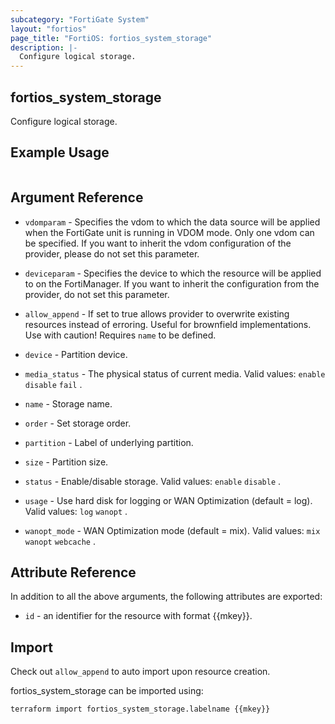```yaml
---
subcategory: "FortiGate System"
layout: "fortios"
page_title: "FortiOS: fortios_system_storage"
description: |-
  Configure logical storage.
---
```


## fortios_system_storage
Configure logical storage.

## Example Usage

```hcl

```

## Argument Reference
* `vdomparam` - Specifies the vdom to which the data source will be applied when the FortiGate unit is running in VDOM mode. Only one vdom can be specified. If you want to inherit the vdom configuration of the provider, please do not set this parameter.
* `deviceparam` - Specifies the device to which the resource will be applied to on the FortiManager. If you want to inherit the configuration from the provider, do not set this parameter.
* `allow_append` - If set to true allows provider to overwrite existing resources instead of erroring. Useful for brownfield implementations. Use with caution! Requires `name` to be defined.

* `device` - Partition device.
* `media_status` - The physical status of current media. Valid values: `enable` `disable` `fail` .
* `name` - Storage name.
* `order` - Set storage order.
* `partition` - Label of underlying partition.
* `size` - Partition size.
* `status` - Enable/disable storage. Valid values: `enable` `disable` .
* `usage` - Use hard disk for logging or WAN Optimization (default = log). Valid values: `log` `wanopt` .
* `wanopt_mode` - WAN Optimization mode (default = mix). Valid values: `mix` `wanopt` `webcache` .

## Attribute Reference

In addition to all the above arguments, the following attributes are exported:
* `id` - an identifier for the resource with format {{mkey}}.

## Import

Check out `allow_append` to auto import upon resource creation.

fortios_system_storage can be imported using:
```sh
terraform import fortios_system_storage.labelname {{mkey}}
```
